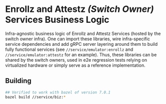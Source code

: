 # Enrollz and Attestz *(Switch Owner)* Services Business Logic

Infra-agnostic business logic of Enrollz and Attestz Services (hosted by
the switch owner infra). One can import these libraries, wire infra-specific
service dependencies and add gRPC server layering around them to build fully
functional services (see `//service/emulator:enrollz` and
`//service/emulator:attestz` for an example). Thus, these libraries can be
shared by the switch owners, used in e2e regression tests relying on
virtualized hardware or simply serve as a reference implementation.

## Building

``` bash
## Verified to work with bazel of version 7.0.1
bazel build //service/biz:*
```
